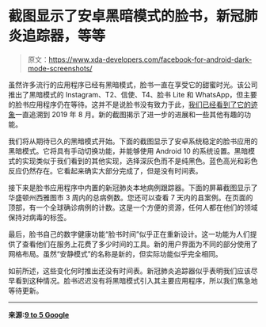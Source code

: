 # 截图显示了安卓黑暗模式的脸书，新冠肺炎追踪器，等等

> 原文：<https://www.xda-developers.com/facebook-for-android-dark-mode-screenshots/>

虽然许多流行的应用程序已经有黑暗模式，脸书一直在享受它的甜蜜时光。该公司推出了黑暗模式的 Instagram、T2、信使、T4、脸书 Lite 和 WhatsApp，但主要的脸书应用程序仍在等待。这并不是说脸书没有致力于此，[我们已经看到了它的迹象](https://www.xda-developers.com/facebook-android-dark-mode/)一直追溯到 2019 年 8 月。新的截图揭示了进一步的进展和一些其他有趣的功能。

我们将从期待已久的黑暗模式开始。下面的截图显示了安卓系统稳定的脸书应用的黑暗模式。它将具有手动切换功能，并能够使用 Android 10 的系统设置。黑暗模式的实现类似于我们看到的其他实现，选择深灰色而不是纯黑色。蓝色高光和彩色反应仍然存在。它看起来确实大部分完成了，但是没有时间表。

接下来是脸书应用程序中内置的新冠肺炎本地病例跟踪器。下面的屏幕截图显示了华盛顿州西雅图市 3 周内的总病例数。您还可以查看 7 天内的县案例。在页面的顶部，有一个全球确诊病例的计数。这是一个方便的资源，任何人都在他们的领域保持对病毒的标签。

最后，脸书自己的数字健康功能“脸书时间”似乎正在重新设计。这一功能为人们提供了查看他们在服务上花费了多少时间的工具。新的用户界面为不同的部分使用了网格布局。虽然“安静模式”的名称是新的，但实际功能似乎完全相同。

如前所述，这些变化何时推出还没有时间表。新冠肺炎追踪器似乎表明我们应该尽早看到这种情况。脸书迟迟没有将黑暗模式引入其主要应用程序，所以我们焦急地等待更新。

* * *

**来源:[9 to 5 Google](https://9to5google.com/2020/06/05/facebook-android-dark-mode-coronavirus-more/)**
